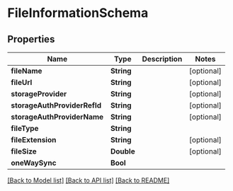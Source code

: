 # FileInformationSchema

## Properties
Name | Type | Description | Notes
------------ | ------------- | ------------- | -------------
**fileName** | **String** |  | [optional] 
**fileUrl** | **String** |  | [optional] 
**storageProvider** | **String** |  | [optional] 
**storageAuthProviderRefId** | **String** |  | [optional] 
**storageAuthProviderName** | **String** |  | [optional] 
**fileType** | **String** |  | 
**fileExtension** | **String** |  | [optional] 
**fileSize** | **Double** |  | [optional] 
**oneWaySync** | **Bool** |  | 

[[Back to Model list]](../README.md#documentation-for-models) [[Back to API list]](../README.md#documentation-for-api-endpoints) [[Back to README]](../README.md)


